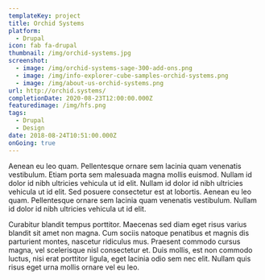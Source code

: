 ```yaml
---
templateKey: project
title: Orchid Systems
platform:
  - Drupal
icon: fab fa-drupal
thumbnail: /img/orchid-systems.jpg
screenshot:
  - image: /img/orchid-systems-sage-300-add-ons.png
  - image: /img/info-explorer-cube-samples-orchid-systems.png
  - image: /img/about-us-orchid-systems.png
url: http://orchid.systems/
completionDate: 2020-08-23T12:00:00.000Z
featuredimage: /img/hfs.png
tags:
  - Drupal
  - Design
date: 2018-08-24T10:51:00.000Z
onGoing: true
---
```

Aenean eu leo quam. Pellentesque ornare sem lacinia quam venenatis vestibulum. Etiam porta sem malesuada magna mollis euismod. Nullam id dolor id nibh ultricies vehicula ut id elit. Nullam id dolor id nibh ultricies vehicula ut id elit. Sed posuere consectetur est at lobortis. Aenean eu leo quam. Pellentesque ornare sem lacinia quam venenatis vestibulum. Nullam id dolor id nibh ultricies vehicula ut id elit.

Curabitur blandit tempus porttitor. Maecenas sed diam eget risus varius blandit sit amet non magna. Cum sociis natoque penatibus et magnis dis parturient montes, nascetur ridiculus mus. Praesent commodo cursus magna, vel scelerisque nisl consectetur et. Duis mollis, est non commodo luctus, nisi erat porttitor ligula, eget lacinia odio sem nec elit. Nullam quis risus eget urna mollis ornare vel eu leo.